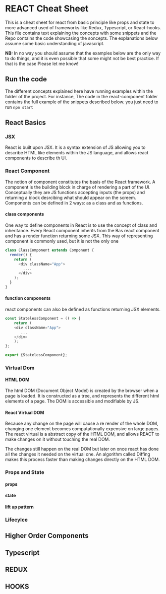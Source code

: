 # REACT Cheat Sheet

This is a cheat sheet for react from basic principle like props and state to more advanced used of frameworks like Redux, Typescript, or React-hooks. 
This file contains text explaining the concepts with some snippets and the Repo contains the code showcasing the soncepts. The explanations below assume some basic understanding of javascript.

**NB:** In no way you should assume that the examples below are the only way to do things, and it is even possible that some might not be best practice. If that is the case Please let me know!

## Run the code
The different concepts explained here have running examples within the folder of the project. For instance,
The code in the react-component folder contains the full example of the snippets described below.
you just need to run ```npm start```

## React Basics
### JSX 
React is built upon JSX. It is a syntax extension of JS allowing you to describe HTML like elements within the JS language, and allows react components to describe th UI.
### React Component



The notion of component constitutes the basis of the React framework. A component is the building block in charge of rendering a part of the UI.
Conceptually they are JS functions accepting inputs (the props) and returning a block desrcibing what should appear on the screem.
Components can be defined in 2 ways: as a class and as functions.
#### class components
One way to define components in React is to use the concept of class and inheritance. 
Every React component inherits from the Bas react component and has a render function returning some JSX. This way of representing component is commonly used, but it is not the only one
```javascript
class ClassComponent extends Component {
  render() {
    return (
      <div className="App">
        ....
      </div>
    );
  }
}
````
#### function components
react components can also be defined as functions returning JSX elements. 
```javascript
const StatelessComponent = () => {
    return (
    <div className="App">
       ...
    </div>
    );
};

export {StatelessComponent};
```
### Virtual Dom
#### HTML DOM
The html DOM (Document Object Model) is created by the browser when a page is loaded. It is constructed as a tree, and represents the different html elements of a page.
The DOM is accessible and modifiable by JS.

#### React Virtual DOM 
Because any change on the page will cause a re render of the whole DOM, changing one element becomes computationally expensive on large pages. 
The react virtual is a abstract copy of the HTML DOM, and allows  REACT to make changes on it without touching the real DOM.

The changes still happen on the real DOM but later on once react has done all the changes it needed on the virtual one. An algorithm called Diffing makes this process faster than making changes directly on the HTML DOM.

### Props and State
#### props
#### state
#### lift up pattern
### Lifecylce
## Higher Order Components
## Typescript
## REDUX
## HOOKS


